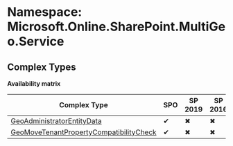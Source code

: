 # Namespace: Microsoft.Online.SharePoint.MultiGeo.Service

## Complex Types

**Availability matrix**

Complex Type | SPO | SP 2019 | SP 2016 | SP 2013
----------|-----|---------|---------|--------
[GeoAdministratorEntityData](./ComplexTypes/GeoAdministratorEntityData.md) | ✔ | ✖ | ✖ | ✖
[GeoMoveTenantPropertyCompatibilityCheck](./ComplexTypes/GeoMoveTenantPropertyCompatibilityCheck.md) | ✔ | ✖ | ✖ | ✖
